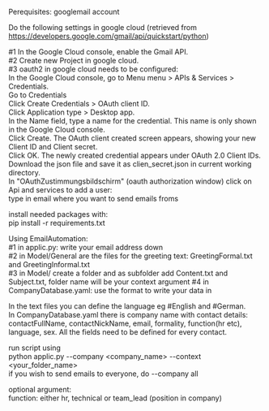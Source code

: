Perequisites: googlemail account

Do the following settings in google cloud (retrieved from https://developers.google.com/gmail/api/quickstart/python)

#1 In the Google Cloud console, enable the Gmail API. <br>
#2 Create new Project in google cloud. <br>
#3 oauth2 in google cloud needs to be configured: <br>
In the Google Cloud console, go to Menu menu > APIs & Services > Credentials. <br>
Go to Credentials <br>
Click Create Credentials > OAuth client ID. <br>
Click Application type > Desktop app. <br>
In the Name field, type a name for the credential. This name is only shown in the Google Cloud console. <br>
Click Create. The OAuth client created screen appears, showing your new Client ID and Client secret.<br>
Click OK. The newly created credential appears under OAuth 2.0 Client IDs.<br>
Download the json file and save it as clien_secret.json in current working directory.<br>
In "OAuthZustimmungsbildschirm" (oauth authorization window) click on Api and services to add a user:<br>
type in email where you want to send emails froms<br>

install needed packages with:<br>
pip install -r requirements.txt<br>

Using EmailAutomation:<br>
#1 in applic.py: write your email address down<br>
#2 in Model/General are the files for the greeting text: GreetingFormal.txt and GreetingInformal.txt<br>
#3 in Model/ create a folder and as subfolder add Content.txt and Subject.txt, folder name will be your context argument
#4 in CompanyDatabase.yaml: use the format to write your data in <br>

In the text files you can define the language eg #English and #German.<br>
In CompanyDatabase.yaml there is company name with contact details: contactFullName, contactNickName, email, formality, function(hr etc), language, sex. All the fields need to be defined for every contact.<br>

run script using<br>
python applic.py --company <company_name> --context <your_folder_name><br>
if you wish to send emails to everyone, do --company all

optional argument:<br>
function: either hr, technical or team_lead (position in company)<br>